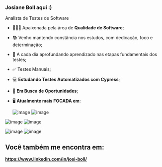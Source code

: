 ### Josiane Boll aqui :)
Analista de Testes de Software

- 👩🏼‍💻 Apaixonada pela área de **Qualidade de Software**;
- 📚 Venho mantendo constância nos estudos, com dedicação, foco e determinação;
- 📝 A cada dia aprofundando aprendizado nas etapas fundamentais dos testes;
- ✅ Testes Manuais;
- 💻 **Estudando Testes Automatizados com Cypress**;
- 🔭 **Em Busca de Oportunidades**;
- 🖥️ **Atualmente mais FOCADA em**:

  ![image](https://github.com/Josiane-Boll/Josiane-Boll/assets/112222329/499f33dd-96a9-41e3-af4e-a2f0d9b10a94)
![image](https://github.com/Josiane-Boll/Josiane-Boll/assets/112222329/6cafc876-08f8-4590-bd72-18902114868f)

![image](https://github.com/Josiane-Boll/Josiane-Boll/assets/112222329/acd94691-3020-40aa-92d3-fab519cc882c)
 ![image](https://github.com/Josiane-Boll/Josiane-Boll/assets/112222329/d480dc70-bfd5-43b2-8200-b1b645e9fe1d)
 
![image](https://github.com/Josiane-Boll/Josiane-Boll/assets/112222329/c420a52c-078d-40c2-a939-e22110d1b045) ![image](https://github.com/Josiane-Boll/Josiane-Boll/assets/112222329/1efbda26-2cfa-4f72-98e1-4abc4d96ce73)

##

## Você também me encontra em:

**https://www.linkedin.com/in/josi-boll/**





          
          
          
          
          
          
           
          

